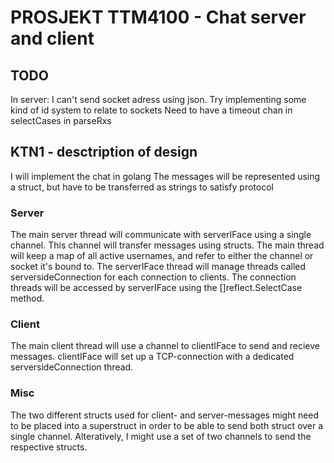 
# PROSJEKT TTM4100 - Chat server and client #

## TODO

In server: I can't send socket adress using json. Try implementing some kind of id system to relate to sockets
Need to have a timeout chan in selectCases in parseRxs


## KTN1 - desctription of design ##

I will implement the chat in golang
The messages will be represented using a struct, but have to be transferred as strings to satisfy protocol

### Server ###
The main server thread will communicate with serverIFace using a single channel. This channel will transfer messages using structs.
The main thread will keep a map of all active usernames, and refer to either the channel or socket it's bound to.
The serverIFace thread will manage threads called serversideConnection for each connection to clients.
The connection threads will be accessed by serverIFace using the []reflect.SelectCase method.


### Client 
The main client thread will use a channel to clientIFace to send and recieve messages.
clientIFace will set up a TCP-connection with a dedicated serversideConnection thread.

### Misc ###
The two different structs used for client- and server-messages might need to be placed into a superstruct in order to be able to send both struct over a single channel.
Alteratively, I might use a set of two channels to send the respective structs. 
